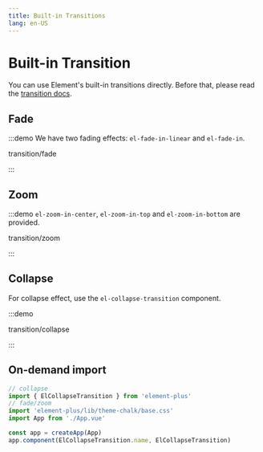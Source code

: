 ```yaml
---
title: Built-in Transitions
lang: en-US
---
```


# Built-in Transition

You can use Element's built-in transitions directly.
Before that, please read the [transition docs](https://vuejs.org/v2/api/#transition).

## Fade

:::demo We have two fading effects: `el-fade-in-linear` and `el-fade-in`.

transition/fade

:::

## Zoom

:::demo `el-zoom-in-center`, `el-zoom-in-top` and `el-zoom-in-bottom` are provided.

transition/zoom

:::

## Collapse

For collapse effect, use the `el-collapse-transition` component.

:::demo

transition/collapse

:::

## On-demand import

```ts
// collapse
import { ElCollapseTransition } from 'element-plus'
// fade/zoom
import 'element-plus/lib/theme-chalk/base.css'
import App from './App.vue'

const app = createApp(App)
app.component(ElCollapseTransition.name, ElCollapseTransition)
```
